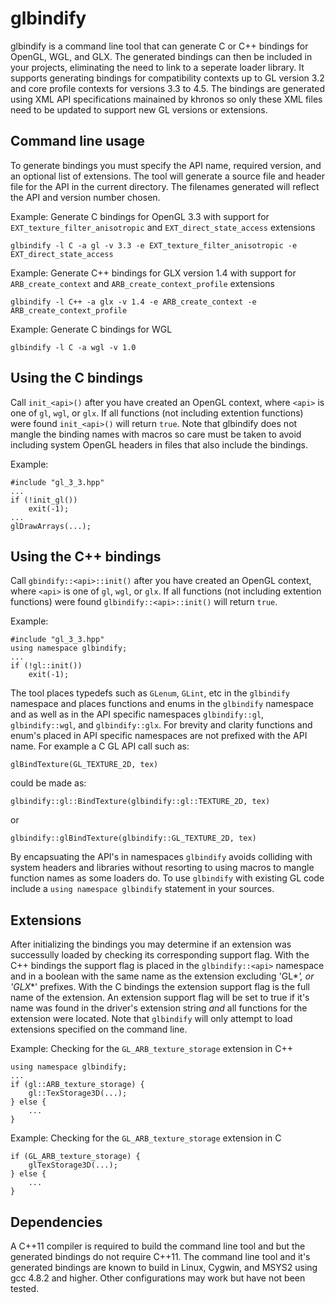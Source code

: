 glbindify
=========

glbindify is a command line tool that can generate C or C++ bindings for OpenGL, WGL, and GLX. The generated bindings can then be included in your projects, eliminating the need to link to a seperate loader library. It supports generating bindings for compatibility contexts up to GL version 3.2 and core profile contexts for versions 3.3 to 4.5. The bindings are generated using XML API specifications mainained by khronos so only these XML files need to be updated to support new GL versions or extensions.

Command line usage
------------------

To generate bindings you must specify the API name, required version, and an optional list of extensions. The tool will generate a source file and header file for the API in the current directory. The filenames generated will reflect the API and version number chosen.

Example: Generate C bindings for OpenGL 3.3 with support for `EXT_texture_filter_anisotropic` and `EXT_direct_state_access` extensions

`glbindify -l C -a gl -v 3.3 -e EXT_texture_filter_anisotropic -e EXT_direct_state_access`

Example: Generate C++ bindings for GLX version 1.4 with support for `ARB_create_context` and `ARB_create_context_profile` extensions

`glbindify -l C++ -a glx -v 1.4 -e ARB_create_context -e ARB_create_context_profile`

Example: Generate C bindings for WGL 

`glbindify -l C -a wgl -v 1.0`

Using the C bindings
--------------------

Call `init_<api>()` after you have created an OpenGL context, where `<api>` is one of `gl`, `wgl`, or `glx`. If all functions (not including extention functions) were found `init_<api>()` will return `true`. Note that glbindify does not mangle the binding names with macros so care must be taken to avoid including system OpenGL headers in files that also include the bindings.

Example:

	#include "gl_3_3.hpp"
	...
	if (!init_gl())
		exit(-1);
	...
	glDrawArrays(...);

Using the C++ bindings
----------------------

Call `gbindify::<api>::init()` after you have created an OpenGL context, where `<api>` is one of `gl`, `wgl`, or `glx`. If all functions (not including extention functions) were found `glbindify::<api>::init()` will return `true`.

Example:   

	#include "gl_3_3.hpp"
	using namespace glbindify;
	...
	if (!gl::init())
		exit(-1);


The tool places typedefs such as `GLenum`, `GLint`, etc in the `glbindify` namespace and places functions and enums in the `glbindify` namespace and as well as in the API specific namespaces `glbindify::gl`, `glbindify::wgl`, and `glbindify::glx`. For brevity and clarity functions and enum's placed in API specific namespaces are not prefixed with the API name. For example a C GL API call such as:

`glBindTexture(GL_TEXTURE_2D, tex)`

could be made as:

`glbindify::gl::BindTexture(glbindify::gl::TEXTURE_2D, tex)`

or

`glbindify::glBindTexture(glbindify::GL_TEXTURE_2D, tex)`

By encapsuating the API's in namespaces `glbindify` avoids colliding with system headers and libraries without resorting to using macros to mangle function names as some loaders do. To use `glbindify` with existing GL code include a `using namespace glbindify` statement in your sources.

Extensions
----------

After initializing the bindings you may determine if an extension was successully loaded by checking its corresponding support flag. With the C++ bindings the support flag is placed in the `glbindify::<api>` namespace and in a boolean with the same name as the extension excluding 'GL*_*', or 'GLX*_*' prefixes. With the C bindings the extension support flag is the full name of the extension. An extension support flag will be set to true if it's name was found in the driver's extension string *and* all functions for the extension were located. Note that `glbindify` will only attempt to load extensions specified on the command line.

Example: Checking for the `GL_ARB_texture_storage` extension in C++

	using namespace glbindify;
	...
	if (gl::ARB_texture_storage) {
		gl::TexStorage3D(...);
	} else {
		...
	}

Example: Checking for the `GL_ARB_texture_storage` extension in C

	if (GL_ARB_texture_storage) {
		glTexStorage3D(...);
	} else {
		...
	}

Dependencies
------------

A C++11 compiler is required to build the command line tool and but the generated bindings do not require C++11. The command line tool and it's generated bindings are known to build in Linux, Cygwin, and MSYS2 using gcc 4.8.2 and higher. Other configurations may work but have not been tested.
